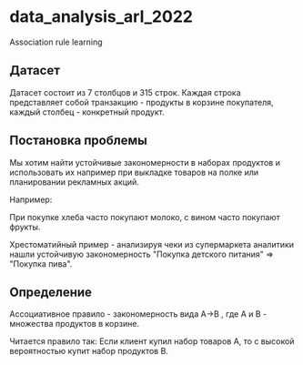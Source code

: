# data_analysis_arl_2022
Association rule learning

## Датасет
Датасет состоит из 7 столбцов и 315 строк. Каждая строка представляет собой транзакцию - продукты в корзине покупателя, каждый столбец - конкретный продукт.

## Постановка проблемы
Мы хотим найти устойчивые закономерности в наборах продуктов и использовать их например при выкладке товаров на полке или планировании рекламных акций.

Например:

При покупке хлеба часто покупают молоко, с вином часто покупают фрукты. 

Хрестоматийный пример - анализируя чеки из супермаркета аналитики нашли устойчивую закономерность "Покупка детского питания" => "Покупка пива".

## Определение

Ассоциативное правило - закономерность вида  A→B , где A и B - множества продуктов в корзине.

Читается правило так: Если клиент купил набор товаров A, то с высокой вероятностью купит набор продуктов B.
